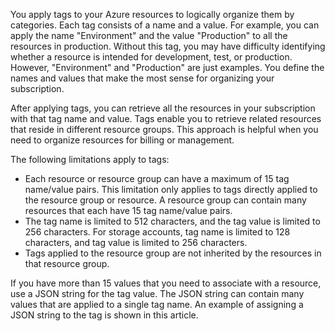 You apply tags to your Azure resources to logically organize them by categories. Each tag consists of a name and a value. For example, you can apply the name "Environment" and the value "Production" to all the resources in production. Without this tag, you may have difficulty identifying whether a resource is intended for development, test, or production. However, "Environment" and "Production" are just examples. You define the names and values that make the most sense for organizing your subscription.

After applying tags, you can retrieve all the resources in your subscription with that tag name and value. Tags enable you to retrieve related resources that reside in different resource groups. This approach is helpful when you need to organize resources for billing or management.

The following limitations apply to tags:

* Each resource or resource group can have a maximum of 15 tag name/value pairs. This limitation only applies to tags directly applied to the resource group or resource. A resource group can contain many resources that each have 15 tag name/value pairs. 
* The tag name is limited to 512 characters, and the tag value is limited to 256 characters. For storage accounts, tag name is limited to 128 characters, and tag value is limited to 256 characters.
* Tags applied to the resource group are not inherited by the resources in that resource group. 

If you have more than 15 values that you need to associate with a resource, use a JSON string for the tag value. The JSON string can contain many values that are applied to a single tag name. An example of assigning a JSON string to the tag is shown in this article.

<!--Update_Description: wording update-->
<!--ms.date: 08/21/2017-->